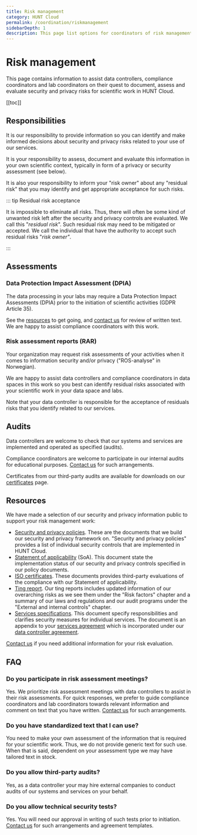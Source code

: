 ```yaml
---
title: Risk management
category: HUNT Cloud
permalink: /coordination/riskmanagement
sidebarDepth: 1
description: This page list options for coordinators of risk management guidance in HUNT Cloud.
---
```


# Risk management

This page contains information to assist data controllers, compliance coordinators and lab coordinators on their quest to document, assess and evaluate security and privacy risks for scientific work in HUNT Cloud. 

[[toc]]


## Responsibilities

It is our responsibility to provide information so you can identify and make informed decisions about security and privacy risks related to your use of our services. 

It is your responsibility to assess, document and evaluate this information in your own scientific context, typically in form of a privacy or security assessment (see below). 

It is also your responsibility to inform your "risk owner" about any "residual risk" that you may identify and get appropriate acceptance for such risks.

::: tip Residual risk acceptance

It is impossible to eliminate all risks. Thus, there will often be some kind of unwanted risk left after the security and privacy controls are evaluated. We call this "*residual risk*". Such residual risk may need to be mitigated or accepted. We call the individual that have the authority to accept such residual risks "*risk owner"*.

::: 


## Assessments

### Data Protection Impact Assessment (DPIA)

The data processing in your labs may require a Data Protection Impact Assessments (DPIA) prior to the initiation of scientific activities (GDPR Article 35).

See the [resources](/coordination/riskmanagement/#resources) to get going, and [contact us](/contact) for review of written text. We are happy to assist compliance coordinators with this work. 

### Risk assessment reports (RAR)

Your organization may request risk assessments of your activities when it comes to information security and/or privacy ("ROS-analyse" in Norwegian). 

We are happy to assist data controllers and compliance coordinators in data spaces in this work so you best can identify residual risks associated with your scientific work in your data space and labs.

Note that your data controller is responsible for the acceptance of residuals risks that you identify related to our services.


## Audits

Data controllers are welcome to check that our systems and services are implemented and operated as specified (audits). 

Compliance coordinators are welcome to participate in our internal audits for educational purposes. [Contact us](/contact) for such arrangements. 

Certificates from our third-party audits are available for downloads on our [certificates](/certificates/) page.


## Resources

We have made a selection of our security and privacy information public to support your risk management work:

- [Security and privacy policies](/policies). These are the documents that we build our security and privacy framework on. "Security and privacy policies" provides a list of individual security controls that are implemented in HUNT Cloud.
- [Statement of applicability](/certificates/) (SoA). This document state the implementation status of our security and privacy controls specified in our policy documents. 
- [ISO certificates](/certificates/). These documents provides third-party evaluations of the compliance with our Statement of applicability.
- [Ting report](/tingweek/#reports). Our ting reports includes updated information of our overarching risks as we see them under the "Risk factors" chapter and a summary of our laws and regulations and our audit programs under the "External and internal controls" chapter. 
- [Services specifications](/services/specifications/). This document specify responsibilities and clarifies security measures for individual services. The document is an appendix to your [services agreement](agreements/overview/#services-agreement) which is incorporated under our [data controller agreement](/agreements/overview/#data-processor-agreement).

[Contact us](/contact) if you need additional information for your risk evaluation.

## FAQ

### Do you participate in risk assessment meetings? 

Yes. We prioritize risk assessment meetings with data controllers to assist in their risk assessments. For quick responses, we prefer to guide compliance coordinators and lab coordinators towards relevant information and comment on text that you have written. [Contact us](/contact) for such arrangements.

### Do you have standardized text that I can use? 

You need to make your own assessment of the information that is required for your scientific work. Thus, we do not provide generic text for such use. When that is said, dependent on your assessment type we may have tailored text in stock.

### Do you allow third-party audits? 

Yes, as a data controller your may hire external companies to conduct audits of our systems and services on your behalf. 

### Do you allow technical security tests? 

Yes. You will need our approval in writing of such tests prior to initiation. [Contact us](/contact) for such arrangements and agreement templates.








